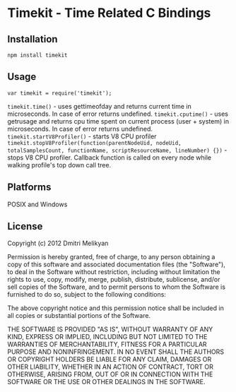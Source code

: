 Timekit - Time Related C Bindings
===


## Installation

    npm install timekit


## Usage

`var timekit = require('timekit');`

`timekit.time()` - uses gettimeofday and returns current time in microseconds. In case of error returns undefined.
`timekit.cputime()` - uses getrusage and returns cpu time spent on current process (user + system) in microseconds. In case of error returns undefined.
`timekit.startV8Profiler()` - starts V8 CPU profiler
`timekit.stopV8Profiler(function(parentNodeUid, nodeUid, totalSamplesCount, functionName, scriptResourceName, lineNumber) {})` - stops V8 CPU profiler. Callback function is called on every node while walking profile's top down call tree.


## Platforms

POSIX and Windows


## License

Copyright (c) 2012 Dmitri Melikyan

Permission is hereby granted, free of charge, to any person obtaining a copy of this software and associated documentation files (the "Software"), to deal in the Software without restriction, including without limitation the rights to use, copy, modify, merge, publish, distribute, sublicense, and/or sell copies of the Software, and to permit persons to whom the Software is furnished to do so, subject to the following conditions:

The above copyright notice and this permission notice shall be included in all copies or substantial portions of the Software.

THE SOFTWARE IS PROVIDED "AS IS", WITHOUT WARRANTY OF ANY KIND, EXPRESS OR IMPLIED, INCLUDING BUT NOT LIMITED TO THE WARRANTIES OF MERCHANTABILITY, FITNESS FOR A PARTICULAR PURPOSE AND NONINFRINGEMENT. IN NO EVENT SHALL THE AUTHORS OR COPYRIGHT HOLDERS BE LIABLE FOR ANY CLAIM, DAMAGES OR OTHER LIABILITY, WHETHER IN AN ACTION OF CONTRACT, TORT OR OTHERWISE, ARISING FROM, OUT OF OR IN CONNECTION WITH THE SOFTWARE OR THE USE OR OTHER DEALINGS IN THE SOFTWARE.
